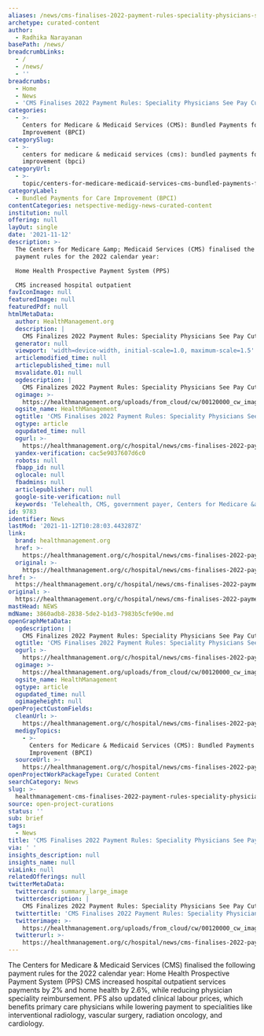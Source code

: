 ```yaml
---
aliases: /news/cms-finalises-2022-payment-rules-speciality-physicians-see-pay-cuts
archetype: curated-content
author:
  - Radhika Narayanan
basePath: /news/
breadcrumbLinks:
  - /
  - /news/
  - ''
breadcrumbs:
  - Home
  - News
  - 'CMS Finalises 2022 Payment Rules: Speciality Physicians See Pay Cuts'
categories:
  - >-
    Centers for Medicare & Medicaid Services (CMS): Bundled Payments for Care
    Improvement (BPCI)
categorySlug:
  - >-
    centers for medicare & medicaid services (cms): bundled payments for care
    improvement (bpci)
categoryUrl:
  - >-
    topic/centers-for-medicare-medicaid-services-cms-bundled-payments-for-care-improvement-bpci
categoryLabel:
  - Bundled Payments for Care Improvement (BPCI)
contentCategories: netspective-medigy-news-curated-content
institution: null
offering: null
layOut: single
date: '2021-11-12'
description: >-
  The Centers for Medicare &amp; Medicaid Services (CMS) finalised the following
  payment rules for the 2022 calendar year:

  Home Health Prospective Payment System (PPS)

  CMS increased hospital outpatient 
favIconImage: null
featuredImage: null
featuredPdf: null
htmlMetaData:
  author: HealthManagement.org
  description: |
    CMS Finalizes 2022 Payment Rules: Speciality Physicians See Pay Cuts
  generator: null
  viewport: 'width=device-width, initial-scale=1.0, maximum-scale=1.5'
  articlemodified_time: null
  articlepublished_time: null
  msvalidate.01: null
  ogdescription: |
    CMS Finalizes 2022 Payment Rules: Speciality Physicians See Pay Cuts
  ogimage: >-
    https://healthmanagement.org/uploads/from_cloud/cw/00120000_cw_image_wi_32c42ff9b416c5e7dad265c5fa381a48.jpg
  ogsite_name: HealthManagement
  ogtitle: 'CMS Finalises 2022 Payment Rules: Speciality Physicians See Pay Cuts'
  ogtype: article
  ogupdated_time: null
  ogurl: >-
    https://healthmanagement.org/c/hospital/news/cms-finalises-2022-payment-rules-speciality-physicians-see-pay-cuts
  yandex-verification: cac5e9037607d6c0
  robots: null
  fbapp_id: null
  oglocale: null
  fbadmins: null
  articlepublisher: null
  google-site-verification: null
  keywords: 'Telehealth, CMS, government payer, Centers for Medicare &amp; Medicaid (CMS)'
id: 9783
identifier: News
lastMod: '2021-11-12T10:28:03.443287Z'
link:
  brand: healthmanagement.org
  href: >-
    https://healthmanagement.org/c/hospital/news/cms-finalises-2022-payment-rules-speciality-physicians-see-pay-cuts
  original: >-
    https://healthmanagement.org/c/hospital/news/cms-finalises-2022-payment-rules-speciality-physicians-see-pay-cuts
href: >-
  https://healthmanagement.org/c/hospital/news/cms-finalises-2022-payment-rules-speciality-physicians-see-pay-cuts
original: >-
  https://healthmanagement.org/c/hospital/news/cms-finalises-2022-payment-rules-speciality-physicians-see-pay-cuts
mastHead: NEWS
mdName: 3860adb8-2838-5de2-b1d3-7983b5cfe90e.md
openGraphMetaData:
  ogdescription: |
    CMS Finalizes 2022 Payment Rules: Speciality Physicians See Pay Cuts
  ogtitle: 'CMS Finalises 2022 Payment Rules: Speciality Physicians See Pay Cuts'
  ogurl: >-
    https://healthmanagement.org/c/hospital/news/cms-finalises-2022-payment-rules-speciality-physicians-see-pay-cuts
  ogimage: >-
    https://healthmanagement.org/uploads/from_cloud/cw/00120000_cw_image_wi_32c42ff9b416c5e7dad265c5fa381a48.jpg
  ogsite_name: HealthManagement
  ogtype: article
  ogupdated_time: null
  ogimageheight: null
openProjectCustomFields:
  cleanUrl: >-
    https://healthmanagement.org/c/hospital/news/cms-finalises-2022-payment-rules-speciality-physicians-see-pay-cuts
  medigyTopics:
    - >-
      Centers for Medicare & Medicaid Services (CMS): Bundled Payments for Care
      Improvement (BPCI)
  sourceUrl: >-
    https://healthmanagement.org/c/hospital/news/cms-finalises-2022-payment-rules-speciality-physicians-see-pay-cuts
openProjectWorkPackageType: Curated Content
searchCategory: News
slug: >-
  healthmanagement-cms-finalises-2022-payment-rules-speciality-physicians-see-pay-cuts
source: open-project-curations
status: ''
sub: brief
tags:
  - News
title: 'CMS Finalises 2022 Payment Rules: Speciality Physicians See Pay Cuts'
via: ' '
insights_description: null
insights_name: null
viaLink: null
relatedOfferings: null
twitterMetaData:
  twittercard: summary_large_image
  twitterdescription: |
    CMS Finalizes 2022 Payment Rules: Speciality Physicians See Pay Cuts
  twittertitle: 'CMS Finalises 2022 Payment Rules: Speciality Physicians See Pay Cuts'
  twitterimage: >-
    https://healthmanagement.org/uploads/from_cloud/cw/00120000_cw_image_wi_32c42ff9b416c5e7dad265c5fa381a48.jpg
  twitterurl: >-
    https://healthmanagement.org/c/hospital/news/cms-finalises-2022-payment-rules-speciality-physicians-see-pay-cuts
---
```

<p>The Centers for Medicare &amp; Medicaid Services (CMS) finalised the following payment rules for the 2022 calendar year:
Home Health Prospective Payment System (PPS)
CMS increased hospital outpatient services payments by 2% and home health by 2.6%, while reducing physician speciality reimbursement.
PFS also updated clinical labour prices, which benefits primary care physicians while lowering payment to specialities like interventional radiology, vascular surgery, radiation oncology, and cardiology.</p>